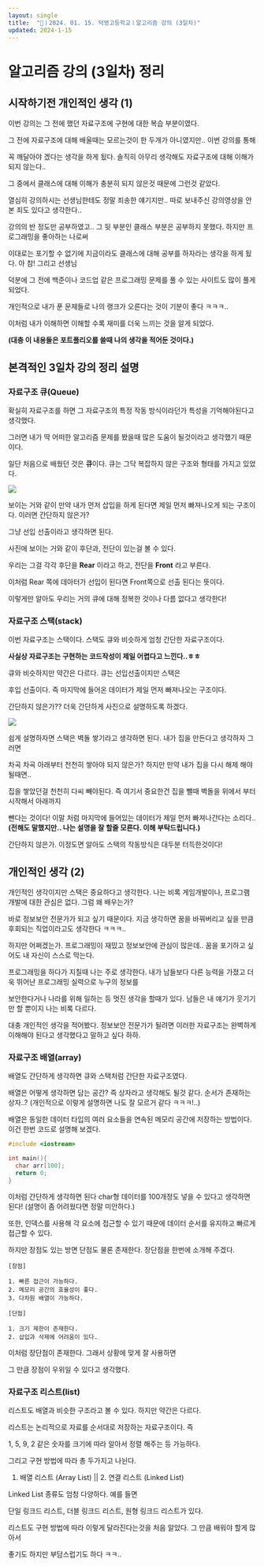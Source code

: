 ```yaml
---
layout: single
title:  "📢ㅣ2024. 01. 15. 덕영고등학교ㅣ알고리즘 강의 (3일차)"
updated: 2024-1-15
---
```


# 알고리즘 강의 (3일차) 정리

## 시작하기전 개인적인 생각 (1)

이번 강의는 그 전에 했던 자료구조에 구현에 대한 복습 부분이였다.

그 전에 자료구조에 대해 배울때는 모르는것이 한 두개가 아니였지만.. 이번 강의를 통해 

꼭 깨달아야 겠다는 생각을 하게 됬다. 솔직히 아무리 생각해도 자료구조에 대해 이해가 되지 않는다..

그 중에서 클래스에 대해 이해가 충분히 되지 않은것 때문에 그런것 같았다. 

열심히 강의하시는 선생님한테도 정말 죄송한 얘기지만.. 따로 보내주신 강의영상을 안본 죄도 있다고 생각한다..

강의의 반 정도만 공부하였고.. 그 뒷 부분인 클래스 부분은 공부하지 못했다. 하지만 프로그래밍을 좋아하는 나로써

이대로는 포기할 수 없기에 지금이라도 클래스에 대해 공부를 하자라는 생각을 하게 됬다. 아 참! 그리고 선생님 

덕분에 그 전에 백준이나 코드업 같은 프로그래밍 문제를 풀 수 있는 사이트도 많이 풀게 되었다. 

개인적으로 내가 푼 문제들로 나의 랭크가 오른다는 것이 기분이 좋다 ㅋㅋㅋ..

이처럼 내가 이해하면 이해할 수록 재미를 더욱 느끼는 것을 알게 되었다. 


**(대충 이 내용들은 포트폴리오를 쓸때 나의 생각을 적어둔 것이다.)**

## 본격적인 3일차 강의 정리 설명

### 자료구조 큐(Queue)

확실히 자료구조를 하면 그 자료구조의 특정 작동 방식이라던가 특성을 기억해야된다고 생각했다.

그러면 내가 딱 어떠한 알고리즘 문제를 봤을때 많은 도움이 될것이라고 생각했기 때문이다.

일단 처음으로 배웠던 것은 **큐**이다. 큐는 그닥 복잡하지 않은 구조와 형태를 가지고 있었다.

![](https://img1.daumcdn.net/thumb/R1280x0/?scode=mtistory2&fname=https:%2F%2Fblog.kakaocdn.net%2Fdn%2FSTPD2%2FbtsAULzspXC%2F3ifkVr3GffkrKJimGxhi31%2Fimg.png)

보이는 거와 같이 만약 내가 먼저 삽입을 하게 된다면 제일 먼저 빠져나오게 되는 구조이다. 이러면 간단하지 않은가?

그냥 선입 선출이라고 생각하면 된다.

사진에 보이는 거와 같이 후단과, 전단이 있는걸 볼 수 있다.

우리는 그걸 각각 후단을 **Rear** 이라고 하고, 전단을 **Front** 라고 부른다.

이처럼 Rear 쪽에 데아터가 선입이 된다면 Front쪽으로 선출 된다는 뜻이다.

이렇게만 알아도 우리는 거의 큐에 대해 정복한 것이나 다름 없다고 생각한다!

### 자료구조 스택(stack)

이번 자료구조는 스택이다. 스택도 큐와 비슷하게 엄청 간단한 자료구조이다.

**사실상 자료구조는 구현하는 코드작성이 제일 어렵다고 느낀다..ㅎㅎ**

큐와 비슷하지만 약간은 다르다. 큐는 선입선출이지만 스택은

후입 선출이다. 즉 마지막에 들어온 데이터가 제일 먼저 빠져나오는 구조이다.

간단하지 않은가?? 더욱 간단하게 사진으로 설명하도록 하겠다.

![](https://th.bing.com/th/id/OIP.n4mU67pOVAuzJD7CBG32bQHaE5?rs=1&pid=ImgDetMain)

쉽게 설명하자면 스택은 벽돌 쌓기라고 생각하면 된다. 내가 집을 만든다고 생각하자 그러면

차곡 차곡 아래부터 천천히 쌓아야 되지 않은가? 하지만 만약 내가 집을 다시 해제 해야될때면..

집을 쌓았던걸 천천히 다씨 빼야된다. 즉 여기서 중요한건 집을 뺄때 벽돌을 위에서 부터 시작해서 아래까지

뺀다는 것이다! 이말 처럼 마지막에 들어있는 데이터가 제일 먼저 빠져나간다는 소리다.. **(전해도 말했지만.. 나는 설명을 잘 할줄 모른다. 이해 부탁드립니다.)**

간단하지 않은가. 이정도면 알아도 스택의 작동방식은 대두분 터득한것이다!

## 개인적인 생각 (2)

개인적인 생각이지만 스택은 중요하다고 생각한다. 나는 비록 게임개발이나, 프로그램 개발에 대한 관심은 없다. 그럼 왜 배우는가?

바로 정보보안 전문가가 되고 싶기 때문이다. 지금 생각하면 꿈을 바꿔버리고 싶을 만큼 후회되는 직업이라고도 생각한다 ㅋㅋㅋ..

하지만 어쩌겠는가. 프로그래밍이 재밌고 정보보안에 관심이 많은데.. 꿈을 포기하고 싶어도 내 자신이 스스로 막는다. 

프로그래밍을 하다가 지칠때 나는 주로 생각한다. 내가 남들보다 다른 능력을 가졌고 더욱 뛰어난 프로그래밍 실력으로 누구의 정보를 

보안한다거나 나라를 위해 일하는 등 멋진 생각을 할때가 있다. 남들은 내 얘기가 웃기기만 할 뿐이지 나는 비록 다르다.

대충 개인적인 생각을 적어봤다. 정보보안 전문가가 될려면 이러한 자료구조는 완벽하게 이해해야 된다고 생각했다고 말하고 싶다 하하.

### 자료구조 배열(array)

배열도 간단하게 생각하면 큐와 스택처럼 간단한 자료구조였다. 

배열은 어떻게 생각하면 담는 공간? 즉 상자라고 생각해도 될것 같다. 순서가 존재하는 상자..? (개인적으로 이렇게 설명하면 나도 잘 모르거 같다 ㅋㅋㅋ!..)

배열은 동일한 데이터 타입의 여러 요소들을 연속된 메모리 공간에 저장하는 방법이다. 이건 한번 코드로 설명해 보겠다.

```cpp
#include <iostream>

int main(){
  char arr[100];
  return 0;
}
```

이처럼 간단하게 생각하면 된다 char형 데이터를 100개정도 넣을 수 있다고 생각하면 된다! (설명이 좀 어려웠다면 정말 미안하다.)

또한, 인덱스를 사용해 각 요소에 접근할 수 있기 때문에 데이터 순서를 유지하고 빠르게 접근할 수 있다.

하지만 장점도 있는 방면 단점도 물론 존재한다. 장단점을 한번에 소개해 주겠다.

```
[장점]

1. 빠른 접근이 가능하다.
2. 메모리 공간의 효율성이 좋다.
3. 다차원 배열이 가능하다.

[단점]

1. 크기 제한이 존재한다.
2. 삽입과 삭제에 어려움이 있다.
```

이처럼 장단점이 존재한다. 그래서 상황에 맞게 잘 사용하면

그 만큼 장점이 우위일 수 있다고 생각했다.

### 자료구조 리스트(list)

리스트도 배열과 비슷한 구조라고 볼 수 있다. 하지만 약간은 다르다.

리스트는 논리적으로 자료를 순서대로 저장하는 자료구조이다. 즉

1, 5, 9, 2 같은 숫자를 크기에 따라 알아서 정렬 해주는 등 가능하다.

그리고 구현 방법에 따라 총 두가지고 나뉜다.

1. 배열 리스트 (Array List) || 2. 연결 리스트 (Linked List)

Linked List 종류도 엄청 다양하다. 예를 들면

단일 링크드 리스트, 더블 링크드 리스트, 원형 링크드 리스트가 있다. 

리스트도 구현 방법에 따라 이렇게 달라진다는것을 처음 알았다. 그 만큼 배워야 할게 많아서

좋기도 하지만 부담스럽기도 하다 ㅋㅋ..



